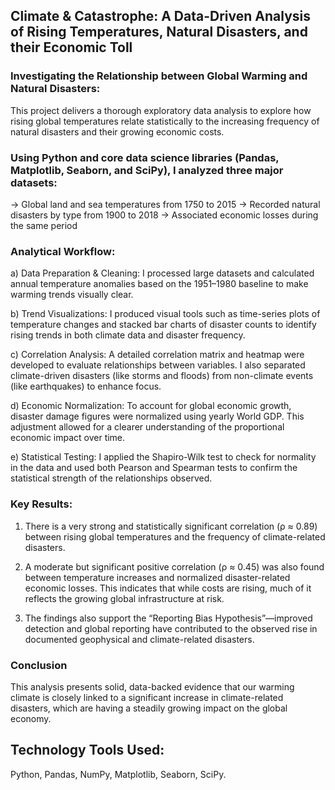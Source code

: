 ## Climate & Catastrophe: A Data-Driven Analysis of Rising Temperatures, Natural Disasters, and their Economic Toll


### Investigating the Relationship between Global Warming and Natural Disasters:

This project delivers a thorough exploratory data analysis to explore how rising global temperatures relate statistically to the increasing frequency of natural disasters and their growing economic costs.

### Using Python and core data science libraries (Pandas, Matplotlib, Seaborn, and SciPy), I analyzed three major datasets:

-> Global land and sea temperatures from 1750 to 2015
-> Recorded natural disasters by type from 1900 to 2018
-> Associated economic losses during the same period

### Analytical Workflow:

a) Data Preparation & Cleaning: I processed large datasets and calculated annual temperature anomalies based on the 1951–1980 baseline to make warming trends visually clear.

b) Trend Visualizations: I produced visual tools such as time-series plots of temperature changes and stacked bar charts of disaster counts to identify rising trends in both climate data and disaster frequency.

c) Correlation Analysis: A detailed correlation matrix and heatmap were developed to evaluate relationships between variables. I also separated climate-driven disasters (like storms and floods) from non-climate events (like earthquakes) to enhance focus.

d) Economic Normalization: To account for global economic growth, disaster damage figures were normalized using yearly World GDP. This adjustment allowed for a clearer understanding of the proportional economic impact over time.

e) Statistical Testing: I applied the Shapiro-Wilk test to check for normality in the data and used both Pearson and Spearman tests to confirm the statistical strength of the relationships observed.

### Key Results:

1) There is a very strong and statistically significant correlation (ρ ≈ 0.89) between rising global temperatures and the frequency of climate-related disasters.

2) A moderate but significant positive correlation (ρ ≈ 0.45) was also found between temperature increases and normalized disaster-related economic losses. This indicates that while costs are rising, much of it reflects the growing global infrastructure at risk.

3) The findings also support the “Reporting Bias Hypothesis”—improved detection and global reporting have contributed to the observed rise in documented geophysical and climate-related disasters.

### Conclusion

This analysis presents solid, data-backed evidence that our warming climate is closely linked to a significant increase in climate-related disasters, which are having a steadily growing impact on the global economy.

## Technology Tools Used: 
Python, Pandas, NumPy, Matplotlib, Seaborn, SciPy.
